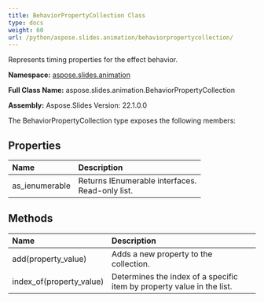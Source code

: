 ```yaml
---
title: BehaviorPropertyCollection Class
type: docs
weight: 60
url: /python/aspose.slides.animation/behaviorpropertycollection/
---
```


Represents timing properties for the effect behavior.

**Namespace:** [aspose.slides.animation](/python/aspose.slides.animation/)

**Full Class Name:** aspose.slides.animation.BehaviorPropertyCollection

**Assembly:**  Aspose.Slides Version: 22.1.0.0

The BehaviorPropertyCollection type exposes the following members:
## **Properties**
|**Name**|**Description**|
| :- | :- |
|as_ienumerable|Returns IEnumerable interfaces.<br/>            Read-only list.|
## **Methods**
|**Name**|**Description**|
| :- | :- |
|add(property_value)|Adds a new property to the collection.|
|index_of(property_value)|Determines the index of a specific item by property value in the list.|
